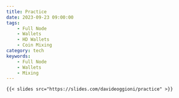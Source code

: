 ```yaml
---
title: Practice
date: 2023-09-23 09:00:00
tags:
    - Full Node
    - Wallets
    - HD Wallets
    - Coin Mixing
category: tech
keywords:
    - Full Node
    - Wallets
    - Mixing
---
```


    {{< slides src="https://slides.com/davideoggioni/practice" >}}